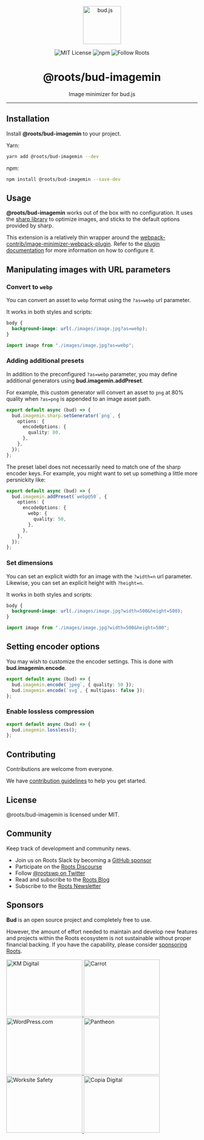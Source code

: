 <p align="center"><img src="https://cdn.roots.io/app/uploads/logo-bud.svg" height="100" alt="bud.js" /></p>

<p align="center">
  <img alt="MIT License" src="https://img.shields.io/github/license/roots/bud?color=%23525ddc&style=flat-square" />
  <img alt="npm" src="https://img.shields.io/npm/v/@roots/bud.svg?color=%23525ddc&style=flat-square" />
  <img alt="Follow Roots" src="https://img.shields.io/twitter/follow/rootswp.svg?color=%23525ddc&style=flat-square" />
</p>

<h1 align="center"><strong>@roots/bud-imagemin</strong></h1>

<p align="center">
  Image minimizer for bud.js
</p>

---

## Installation

Install **@roots/bud-imagemin** to your project.

Yarn:

```sh
yarn add @roots/bud-imagemin --dev
```

npm:

```sh
npm install @roots/bud-imagemin --save-dev
```

## Usage

**@roots/bud-imagemin** works out of the box with no configuration. It uses the [sharp library](https://sharp.pixelplumbing.com/) to optimize images, and sticks to the default options provided by sharp.

This extension is a relatively thin wrapper around the [webpack-contrib/image-minimizer-webpack-plugin](https://github.com/webpack-contrib/image-minimizer-webpack-plugin). Refer to the [plugin documentation](https://github.com/webpack-contrib/image-minimizer-webpack-plugin) for more information on how to configure it.

## Manipulating images with URL parameters

### Convert to `webp`

You can convert an asset to `webp` format using the `?as=webp` url parameter.

It works in both styles and scripts:

```css title="app.css"
body {
  background-image: url(./images/image.jpg?as=webp);
}
```

```typescript title="app.js"
import image from "./images/image.jpg?as=webp";
```

### Adding additional presets

In addition to the preconfigured `?as=webp` parameter, you may define additional generators using **bud.imagemin.addPreset**.

For example, this custom generator will convert an asset to `png` at 80% quality when `?as=png` is appended to an image asset path.

```typescript title="bud.config.js"
export default async (bud) => {
  bud.imagemin.sharp.setGenerator(`png`, {
    options: {
      encodeOptions: {
        quality: 80,
      },
    },
  });
};
```

The preset label does not necessarily need to match one of the sharp encoder keys. For example, you might want to set up something a little more
persnickity like:

```typescript title="bud.config.js"
export default async (bud) => {
  bud.imagemin.addPreset(`webp@50`, {
    options: {
      encodeOptions: {
        webp: {
          quality: 50,
        },
      },
    },
  });
};
```

### Set dimensions

You can set an explicit width for an image with the `?width=n` url parameter. Likewise, you can set an explicit height with `?height=n`.

It works in both styles and scripts:

```css title="app.css"
body {
  background-image: url(./images/image.jpg?width=500&height=500);
}
```

```typescript title="app.js"
import image from "./images/image.jpg?width=500&height=500";
```

## Setting encoder options

You may wish to customize the encoder settings. This is done with **bud.imagemin.encode**.

```typescript title="bud.config.js"
export default async (bud) => {
  bud.imagemin.encode(`jpeg`, { quality: 50 });
  bud.imagemin.encode(`svg`, { multipass: false });
};
```

### Enable lossless compression

```typescript
export default async (bud) => {
  bud.imagemin.lossless();
};
```

## Contributing

Contributions are welcome from everyone.

We have [contribution guidelines](https://github.com/roots/guidelines/blob/master/CONTRIBUTING.md) to help you get started.

## License

@roots/bud-imagemin is licensed under MIT.

## Community

Keep track of development and community news.

- Join us on Roots Slack by becoming a [GitHub
  sponsor](https://github.com/sponsors/roots)
- Participate on the [Roots Discourse](https://discourse.roots.io/)
- Follow [@rootswp on Twitter](https://twitter.com/rootswp)
- Read and subscribe to the [Roots Blog](https://roots.io/blog/)
- Subscribe to the [Roots Newsletter](https://roots.io/subscribe/)

## Sponsors

**Bud** is an open source project and completely free to use.

However, the amount of effort needed to maintain and develop new features and projects within the Roots ecosystem is not sustainable without proper financial backing. If you have the capability, please consider [sponsoring Roots](https://github.com/sponsors/roots).

<a href="https://k-m.com/">
<img src="https://cdn.roots.io/app/uploads/km-digital.svg" alt="KM Digital" width="200" height="150"/>
</a>
<a href="https://carrot.com/">
<img src="https://cdn.roots.io/app/uploads/carrot.svg" alt="Carrot" width="200" height="150"/>
</a>
<a href="https://wordpress.com/">
<img src="https://cdn.roots.io/app/uploads/wordpress.svg" alt="WordPress.com" width="200" height="150"/>
</a>
<a href="https://pantheon.io/">
<img src="https://cdn.roots.io/app/uploads/pantheon.svg" alt="Pantheon" width="200" height="150"/>
</a>
<a href="https://worksitesafety.ca/careers/">
<img src="https://cdn.roots.io/app/uploads/worksite-safety.svg" alt="Worksite Safety" width="200" height="150"/>
</a>
<a href="https://www.copiadigital.com/">
<img src="https://cdn.roots.io/app/uploads/copia-digital.svg" alt="Copia Digital" width="200" height="150"/>
</a>
